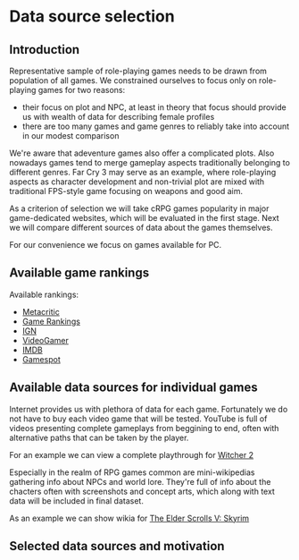 Data source selection
=====================

Introduction
------------

Representative sample of role-playing games needs to be drawn from population of all games. We constrained ourselves to focus only on role-playing games for two reasons:
- their focus on plot and NPC, at least in theory that focus should provide us with wealth of data for describing female profiles
- there are too many games and game genres to reliably take into account in our modest comparison

We're aware that adeventure games also offer a complicated plots. Also nowadays games tend to merge gameplay aspects traditionally belonging to different genres. Far Cry 3 may serve as an example, where role-playing aspects as character development and non-trivial plot are mixed with traditional FPS-style game focusing on weapons and good aim.

As a criterion of selection we will take cRPG games popularity in major game-dedicated websites, which will be evaluated in the first stage. Next we will compare different sources of data about the games themselves.

For our convenience we focus on games available for PC.

Available game rankings
----------------------

Available rankings:
- [Metacritic](http://www.metacritic.com/browse/games/genre/metascore/role-playing/pc?view=condensed)
- [Game Rankings](http://www.gamerankings.com/browse.html?site=pc&cat=48&year=0&numrev=0&sort=0&letter=&search=)
- [IGN](http://uk.ign.com/games/reviews/pc?sortBy=score&sortOrder=desc&genre=rpg)
- [VideoGamer](http://www.videogamer.com/top-games/pc-role-playing-games-all-time/)
- [IMDB](http://www.imdb.com/list/ls057949881/)
- [Gamespot](http://www.gamespot.com/new-games/?sort=score&game_filter_type[genres]=46&game_filter_type[platform]=19&game_filter_type[minRating]=&game_filter_type[timeFrame]=&game_filter_type[startDate]=&game_filter_type[endDate]=&game_filter_type[theme]=&game_filter_type[region]=&___game_filter_type[developers]=&___game_filter_type[publishers]=&game_filter_type[letter]=/)



Available data sources for individual games
-------------------------------------------

Internet provides us with plethora of data for each game. Fortunately we do not have to buy each video game that will be tested. YouTube is full of videos presenting complete gameplays from beggining to end, often with alternative paths that can be taken by the player.

For an example we can view a complete playthrough for [Witcher 2](https://www.youtube.com/watch?v=ui9C1pfxj4g)

Especially in the realm of RPG games common are mini-wikipedias gathering info about NPCs and world lore. They're full of info about the chacters often with screenshots and concept arts, which along with text data will be included in final dataset.

As an example we can show wikia for [The Elder Scrolls V: Skyrim](http://elderscrolls.wikia.com/wiki/The_Elder_Scrolls_Wiki)


Selected data sources and motivation
------------------------------------
